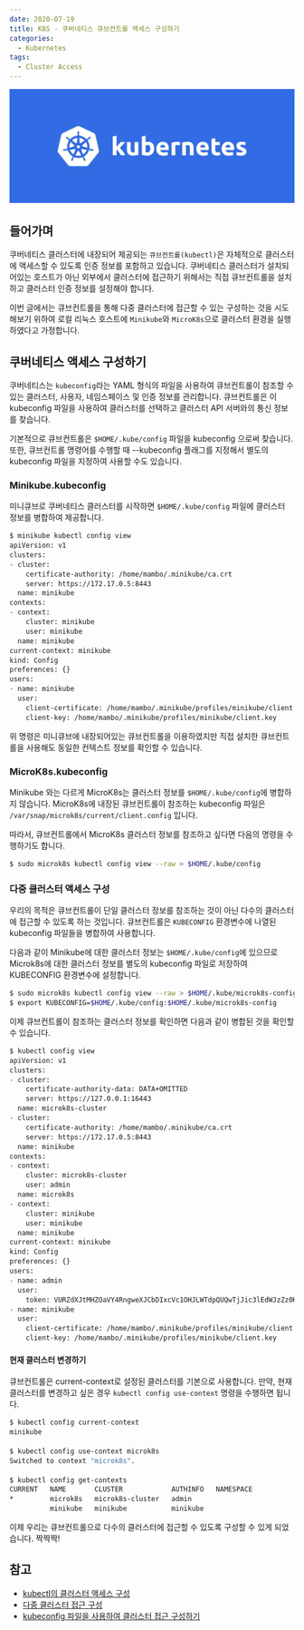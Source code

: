 ```yaml
---
date: 2020-07-19
title: K8S - 쿠버네티스 큐브컨트롤 액세스 구성하기
categories:
  - Kubernetes
tags:
  - Cluster Access
---
```


![](/images/logo/kubernetes.jpg)

## 들어가며
쿠버네티스 클러스터에 내장되어 제공되는 `큐브컨트롤(kubectl)`은 자체적으로 클러스터에 액세스할 수 있도록 인증 정보를 포함하고 있습니다. 쿠버네티스 클러스터가 설치되어있는 호스트가 아닌 외부에서 클러스터에 접근하기 위해서는 직접 큐브컨트롤을 설치하고 클러스터 인증 정보를 설정해야 합니다.

이번 글에서는 큐브컨트롤을 통해 다중 클러스터에 접근할 수 있는 구성하는 것을 시도해보기 위하여 로컬 리눅스 호스트에 `Minikube`와 `MicroK8s`으로 클러스터 환경을 실행하였다고 가정합니다.


## 쿠버네티스 액세스 구성하기
쿠버네티스는 `kubeconfig`라는 YAML 형식의 파일을 사용하여 큐브컨트롤이 참조할 수 있는 클러스터, 사용자, 네임스페이스 및 인증 정보를 관리합니다. 큐브컨트롤은 이 kubeconfig 파일을 사용하여 클러스터를 선택하고 클러스터 API 서버와의 통신 정보를 찾습니다.

기본적으로 큐브컨트롤은 `$HOME/.kube/config` 파일을 kubeconfig 으로써 찾습니다. 또한, 큐브컨트롤 명령어를 수행할 때 --kubeconfig 플래그를 지정해서 별도의 kubeconfig 파일을 지정하여 사용할 수도 있습니다.

### Minikube.kubeconfig
미니큐브로 쿠버네티스 클러스터를 시작하면 `$HOME/.kube/config` 파일에 클러스터 정보를 병합하여 제공합니다.

```zsh
$ minikube kubectl config view
apiVersion: v1
clusters:
- cluster:
    certificate-authority: /home/mambo/.minikube/ca.crt
    server: https://172.17.0.5:8443
  name: minikube
contexts:
- context:
    cluster: minikube
    user: minikube
  name: minikube
current-context: minikube
kind: Config
preferences: {}
users:
- name: minikube
  user:
    client-certificate: /home/mambo/.minikube/profiles/minikube/client.crt
    client-key: /home/mambo/.minikube/profiles/minikube/client.key
```

위 명령은 미니큐브에 내장되어있는 큐브컨트롤을 이용하였지만 직접 설치한 큐브컨트롤을 사용해도 동일한 컨텍스트 정보를 확인할 수 있습니다.

### MicroK8s.kubeconfig
Minikube 와는 다르게 MicroK8s는 클러스터 정보를 `$HOME/.kube/config`에 병합하지 않습니다. MicroK8s에 내장된 큐브컨트롤이 참조하는 kubeconfig 파일은 `/var/snap/microk8s/current/client.config` 입니다.

따라서, 큐브컨트롤에서 MicroK8s 클러스터 정보를 참조하고 싶다면 다음의 명령을 수행하기도 합니다.
```zsh
$ sudo microk8s kubectl config view --raw > $HOME/.kube/config
```

### 다중 클러스터 액세스 구성
우리의 목적은 큐브컨트롤이 단일 클러스터 정보를 참조하는 것이 아닌 다수의 클러스터에 접근할 수 있도록 하는 것입니다. 큐브컨트롤은 `KUBECONFIG` 환경변수에 나열된 kubeconfig 파일들을 병합하여 사용합니다.

다음과 같이 Minikube에 대한 클러스터 정보는 `$HOME/.kube/config`에 있으므로 Microk8s에 대한 클러스터 정보를 별도의 kubeconfig 파일로 저장하여 KUBECONFIG 환경변수에 설정합니다.
```zsh
$ sudo microk8s kubectl config view --raw > $HOME/.kube/microk8s-config
$ export KUBECONFIG=$HOME/.kube/config:$HOME/.kube/microk8s-config
```

이제 큐브컨트롤이 참조하는 클러스터 정보를 확인하면 다음과 같이 병합된 것을 확인할 수 있습니다.
```zsh
$ kubectl config view
apiVersion: v1
clusters:
- cluster:
    certificate-authority-data: DATA+OMITTED
    server: https://127.0.0.1:16443
  name: microk8s-cluster
- cluster:
    certificate-authority: /home/mambo/.minikube/ca.crt
    server: https://172.17.0.5:8443
  name: minikube
contexts:
- context:
    cluster: microk8s-cluster
    user: admin
  name: microk8s
- context:
    cluster: minikube
    user: minikube
  name: minikube
current-context: minikube
kind: Config
preferences: {}
users:
- name: admin
  user:
    token: VURZdXJtMHZOaVY4RngweXJCbDIxcVc1OHJLWTdpQUQwTjJic3lEdWJzZz0K
- name: minikube
  user:
    client-certificate: /home/mambo/.minikube/profiles/minikube/client.crt
    client-key: /home/mambo/.minikube/profiles/minikube/client.key
```

#### 현재 클러스터 변경하기
큐브컨트롤은 current-context로 설정된 클러스터를 기본으로 사용합니다. 만약, 현재 클러스터를 변경하고 싶은 경우 `kubectl config use-context` 명령을 수행하면 됩니다.

```zsh
$ kubectl config current-context     
minikube

$ kubectl config use-context microk8s
Switched to context "microk8s".

$ kubectl config get-contexts
CURRENT   NAME       CLUSTER            AUTHINFO   NAMESPACE
*         microk8s   microk8s-cluster   admin      
          minikube   minikube           minikube
```

이제 우리는 큐브컨트롤으로 다수의 클러스터에 접근할 수 있도록 구성할 수 있게 되었습니다. 짝짝짝!

## 참고
- [kubectl의 클러스터 액세스 구성](https://cloud.google.com/kubernetes-engine/docs/how-to/cluster-access-for-kubectl?hl=ko)
- [다중 클러스터 접근 구성](https://kubernetes.io/ko/docs/tasks/access-application-cluster/configure-access-multiple-clusters/)
- [kubeconfig 파일을 사용하여 클러스터 접근 구성하기](https://kubernetes.io/ko/docs/concepts/configuration/organize-cluster-access-kubeconfig/)
